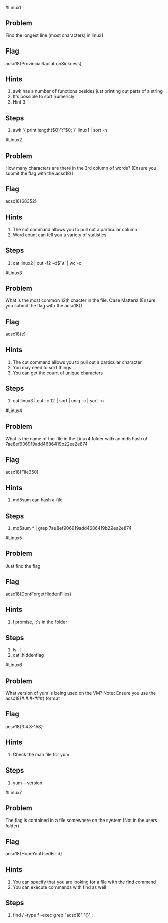 #Linux1

## Problem

Find the longest line (most characters) in linux1

## Flag
acsc18{ProvincialRadiationSickness}

## Hints
1. awk has a number of functions besides just printing out parts of a string
1. It's possible to sort numericly
1. Hint 3

## Steps
1. awk '{ print length($0)":"$0; }' linux1 | sort -n


#Linux2

## Problem

How many characters are there in the 3rd column of words? (Ensure you submit the flag with the acsc18{<CharacterCount>}

## Flag
acsc18{68352}

## Hints
1. The cut command allows you to pull out a particular column
1. Word count can tell you a variety of statistics

## Steps
1. cat linux2 | cut -f2 -d$'\t' | wc -c


#Linux3

## Problem

What is the most common 12th chacter in the file.  Case Matters! (Ensure you submit the flag with the acsc18{<Character>}

## Flag
acsc18{e}

## Hints
1. The cut command allows you to pull out a particular character
1. You may need to sort things
1. You can get the count of unique characters

## Steps
1. cat linux3 | cut -c 12 | sort | uniq -c | sort -n


#Linux4

## Problem

What is the name of the file in the Linux4 folder with an md5 hash of 7ae8ef906919add4686419b22ea2e874

## Flag
acsc18{File350}

## Hints
1. md5sum can hash a file

## Steps
1. md5sum * | grep 7ae8ef906919add4686419b22ea2e874


#Linux5

## Problem

Just find the flag

## Flag
acsc18{DontForgetHiddenFiles}

## Hints
1. I promise, it's in the folder

## Steps
1. ls -l
1. cat .hiddenflag

#Linux6

## Problem

What version of yum is being used on the VM?  Note:  Ensure you use the acsc18{#.#.#-###} format

## Flag
acsc18{3.4.3-158}

## Hints
1. Check the man file for yum

## Steps
1. yum --version


#Linux7

## Problem

The flag is contained in a file somewhere on the system (Not in the users folder)

## Flag
acsc18{HopeYouUsedFind}

## Hints
1. You can specify that you are looking for a file with the find command
1. You can execute commands with find as well

## Steps
1. find / -type f -exec grep "acsc18" '{}' \;


